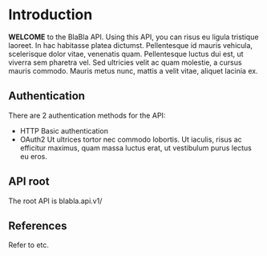 # Introduction
**WELCOME** to the BlaBla API. Using this API, you can risus eu ligula tristique laoreet. In hac habitasse platea dictumst. Pellentesque id mauris vehicula, scelerisque dolor vitae, venenatis quam. Pellentesque luctus dui est, ut viverra sem pharetra vel. Sed ultricies velit ac quam molestie, a cursus mauris commodo. Mauris metus nunc, mattis a velit vitae, aliquet lacinia ex.
## Authentication
There are 2 authentication methods for the API:
* HTTP Basic authentication
* OAuth2
Ut ultrices tortor nec commodo lobortis. Ut iaculis, risus ac efficitur maximus, quam massa luctus erat, ut vestibulum purus lectus eu eros. 
## API root
The root API is blabla.api.v1/

## References

Refer to etc.

